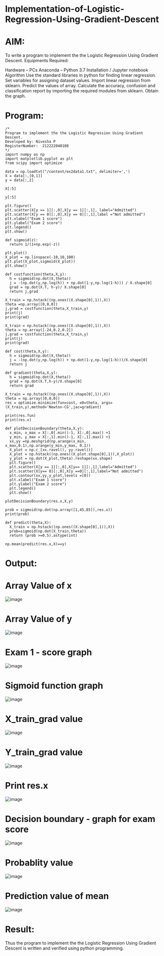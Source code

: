 # Implementation-of-Logistic-Regression-Using-Gradient-Descent
# AIM:
To write a program to implement the the Logistic Regression Using Gradient Descent. Equipments Required:

Hardware – PCs
Anaconda – Python 3.7 Installation / Jupyter notebook
Algorithm
Use the standard libraries in python for finding linear regression.
Set variables for assigning dataset values.
Import linear regression from sklearn.
Predict the values of array.
Calculate the accuracy, confusion and classification report by importing the required modules from sklearn.
Obtain the graph.
# Program:
```
/*
Program to implement the the Logistic Regression Using Gradient Descent.
Developed by: Nivesha P
RegisterNumber:  212222040108
*/
import numpy as np
import matplotlib.pyplot as plt
from scipy import optimize

data = np.loadtxt("/content/ex2data1.txt", delimiter=',')
X = data[:,[0,1]]
y = data[:,2]

X[:5]

y[:5]

plt.figure()
plt.scatter(X[y == 1][:,0],X[y == 1][:,1], label="Admitted")
plt.scatter(X[y == 0][:,0],X[y == 0][:,1],label ="Not admitted")
plt.xlabel("Exam 1 score")
plt.ylabel("Exam 2 score")
plt.legend()
plt.show()

def sigmoid(z):
  return 1/(1+np.exp(-z))

plt.plot()
X_plot = np.linspace(-10,10,100)
plt.plot(X_plot,sigmoid(X_plot))
plt.show()

def costfunction(theta,X,y):
  h = sigmoid(np.dot(X,theta))
  j = -(np.dot(y,np.log(h)) + np.dot(1-y,np.log(1-h))) / X.shape[0]
  grad = np.dot(X.T, h-y)/ X.shape[0]
  return j,grad

X_train = np.hstack((np.ones((X.shape[0],1)),X))
theta =np.array([0,0,0])
j,grad = costfunction(theta,X_train,y)
print(j)
print(grad)

X_train = np.hstack((np.ones((X.shape[0],1)),X))
theta = np.array([-24,0.2,0.2])
j,grad = costfunction(theta,X_train,y)
print(j)
print(grad)

def cost(theta,X,y):
  h = sigmoid(np.dot(X,theta))
  j = -(np.dot(y,np.log(h)) + np.dot(1-y,np.log(1-h)))/X.shape[0]
  return j

def gradient(theta,X,y):
  h = sigmoid(np.dot(X,theta))
  grad = np.dot(X.T,h-y)/X.shape[0]
  return grad

X_train = np.hstack((np.ones((X.shape[0],1)),X))
theta = np.array([0,0,0])
res = optimize.minimize(fun=cost, x0=theta, args=(X_train,y),method='Newton-CG',jac=gradient)

print(res.fun)
print(res.x)

def plotDecisionBoundary(theta,X,y):
  x_min, x_max = X[:,0].min()-1, X[:,0].max() +1
  y_min, y_max = X[:,1].min()-1, X[:,1].max() +1
  xx,yy =np.meshgrid(np.arange(x_min, x_max,0.1),np.arange(y_min,y_max, 0.1))
  X_plot = np.c_[xx.ravel(), yy.ravel()]
  X_plot = np.hstack((np.ones((X_plot.shape[0],1)),X_plot))
  y_plot = np.dot(X_plot,theta).reshape(xx.shape)
  plt.figure()
  plt.scatter(X[y == 1][:,0],X[y== 1][:,1],label="Admitted")
  plt.scatter(X[y== 0][:,0],X[y ==0][:,1],label="Not admitted")
  plt.contour(xx,yy,y_plot,levels =[0])
  plt.xlabel("Exam 1 score")
  plt.ylabel("Exam 2 score")
  plt.legend()
  plt.show()

plotDecisionBoundary(res.x,X,y)

prob = sigmoid(np.dot(np.array([1,45,85]),res.x))
print(prob)

def predict(theta,X):
  X_train = np.hstack((np.ones((X.shape[0],1)),X))
  prob=sigmoid(np.dot(X_train,theta))
  return (prob >=0.5).astype(int)

np.mean(predict(res.x,X)==y)
```
# Output:
# Array Value of x
![image](https://github.com/niveshaprabu/-Implementation-of-Logistic-Regression-Using-Gradient-Descent/assets/122986499/7c2282a6-5abf-4744-b01d-f8d5382c58cd)


# Array Value of y
![image](https://github.com/niveshaprabu/-Implementation-of-Logistic-Regression-Using-Gradient-Descent/assets/122986499/6893a6d9-5e96-449f-85b9-120ab28d9381)


# Exam 1 - score graph
![image](https://github.com/niveshaprabu/-Implementation-of-Logistic-Regression-Using-Gradient-Descent/assets/122986499/c571733f-64f2-41b9-a49d-1414d92d8eb2)


# Sigmoid function graph
![image](https://github.com/niveshaprabu/-Implementation-of-Logistic-Regression-Using-Gradient-Descent/assets/122986499/ac2f7ee2-f950-46ab-ae83-08163d2e6630)


# X_train_grad value
![image](https://github.com/niveshaprabu/-Implementation-of-Logistic-Regression-Using-Gradient-Descent/assets/122986499/c8bc90a5-a736-46e4-aaca-619c32847d81)


# Y_train_grad value
![image](https://github.com/niveshaprabu/-Implementation-of-Logistic-Regression-Using-Gradient-Descent/assets/122986499/1ad4b199-76b1-428d-896f-94d45497d3a6)


# Print res.x
![image](https://github.com/niveshaprabu/-Implementation-of-Logistic-Regression-Using-Gradient-Descent/assets/122986499/c185abb8-cb9e-4ac6-a5d5-2227de6add72)


# Decision boundary - graph for exam score
![image](https://github.com/niveshaprabu/-Implementation-of-Logistic-Regression-Using-Gradient-Descent/assets/122986499/46d42063-dab7-478a-b509-a38f926787b2)


# Probablity value
![image](https://github.com/niveshaprabu/-Implementation-of-Logistic-Regression-Using-Gradient-Descent/assets/122986499/87401384-d153-4f41-8d7c-64a9d3d362ec)


# Prediction value of mean
![image](https://github.com/niveshaprabu/-Implementation-of-Logistic-Regression-Using-Gradient-Descent/assets/122986499/5a4728fa-146a-42d4-af3b-9d74f2c0daa4)


# Result:
Thus the program to implement the the Logistic Regression Using Gradient Descent is written and verified using python programming.
